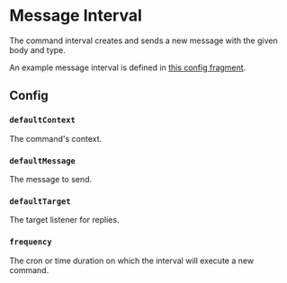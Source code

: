 # Message Interval

The command interval creates and sends a new message with the given body and type.

An example message interval is defined in [this config fragment](./message-interval.yml).

## Config

### `defaultContext`

The command's context.

### `defaultMessage`

The message to send.

### `defaultTarget`

The target listener for replies.

### `frequency`

The cron or time duration on which the interval will execute a new command.
